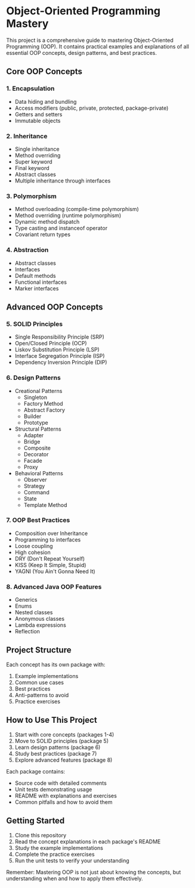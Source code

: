 # Object-Oriented Programming Mastery

This project is a comprehensive guide to mastering Object-Oriented Programming (OOP). It contains practical examples and explanations of all essential OOP concepts, design patterns, and best practices.

## Core OOP Concepts

### 1. Encapsulation
- Data hiding and bundling
- Access modifiers (public, private, protected, package-private)
- Getters and setters
- Immutable objects

### 2. Inheritance
- Single inheritance
- Method overriding
- Super keyword
- Final keyword
- Abstract classes
- Multiple inheritance through interfaces

### 3. Polymorphism
- Method overloading (compile-time polymorphism)
- Method overriding (runtime polymorphism)
- Dynamic method dispatch
- Type casting and instanceof operator
- Covariant return types

### 4. Abstraction
- Abstract classes
- Interfaces
- Default methods
- Functional interfaces
- Marker interfaces

## Advanced OOP Concepts

### 5. SOLID Principles
- Single Responsibility Principle (SRP)
- Open/Closed Principle (OCP)
- Liskov Substitution Principle (LSP)
- Interface Segregation Principle (ISP)
- Dependency Inversion Principle (DIP)

### 6. Design Patterns
- Creational Patterns
  - Singleton
  - Factory Method
  - Abstract Factory
  - Builder
  - Prototype
- Structural Patterns
  - Adapter
  - Bridge
  - Composite
  - Decorator
  - Facade
  - Proxy
- Behavioral Patterns
  - Observer
  - Strategy
  - Command
  - State
  - Template Method

### 7. OOP Best Practices
- Composition over Inheritance
- Programming to interfaces
- Loose coupling
- High cohesion
- DRY (Don't Repeat Yourself)
- KISS (Keep It Simple, Stupid)
- YAGNI (You Ain't Gonna Need It)

### 8. Advanced Java OOP Features
- Generics
- Enums
- Nested classes
- Anonymous classes
- Lambda expressions
- Reflection

## Project Structure

Each concept has its own package with:
1. Example implementations
2. Common use cases
3. Best practices
4. Anti-patterns to avoid
5. Practice exercises

## How to Use This Project

1. Start with core concepts (packages 1-4)
2. Move to SOLID principles (package 5)
3. Learn design patterns (package 6)
4. Study best practices (package 7)
5. Explore advanced features (package 8)

Each package contains:
- Source code with detailed comments
- Unit tests demonstrating usage
- README with explanations and exercises
- Common pitfalls and how to avoid them

## Getting Started

1. Clone this repository
2. Read the concept explanations in each package's README
3. Study the example implementations
4. Complete the practice exercises
5. Run the unit tests to verify your understanding

Remember: Mastering OOP is not just about knowing the concepts, but understanding when and how to apply them effectively. 